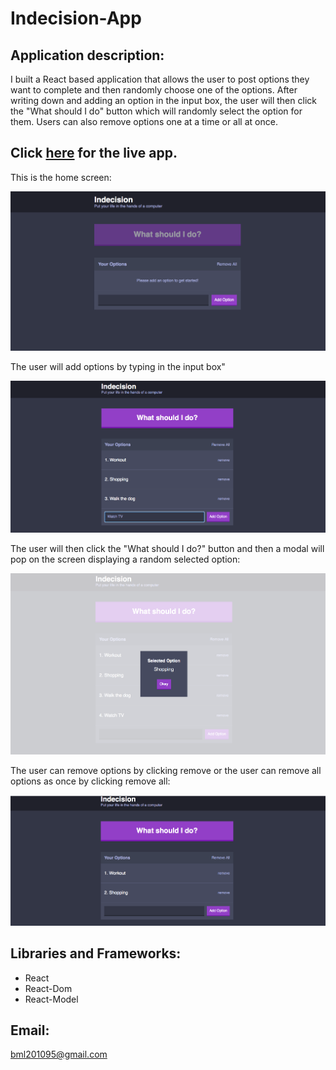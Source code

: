 # Indecision-App


## Application description:

 I built a React based application that allows the user to post options they want to complete  and then randomly choose one of the options. After writing  down  and adding an option in the input box, the user will then click the "What should I do" button which will randomly select the option for them. Users can also remove options one at a time or all at once.
 

 ## Click [here](https://indescision.herokuapp.com/) for the live app. 
 
 This is the home screen:
 
 ![Home Screenshot](public/images/home.png)
 
 The user will  add options by typing in the input box"
 
![Events Screenshot](public/images/adding.png)
  
  The user will then click the "What should I do?" button and then a modal will pop on the screen displaying a random  selected option:
  
  
  ![Events Screenshot](public/images/module.png) 
  
  
   The user can  remove options by clicking remove or the user can remove all options as once by clicking remove all:
   
 
  ![Events Screenshot](public/images/remove.png)  
  
  
## Libraries and Frameworks:

- React
- React-Dom
- React-Model

## Email:

bml201095@gmail.com  
